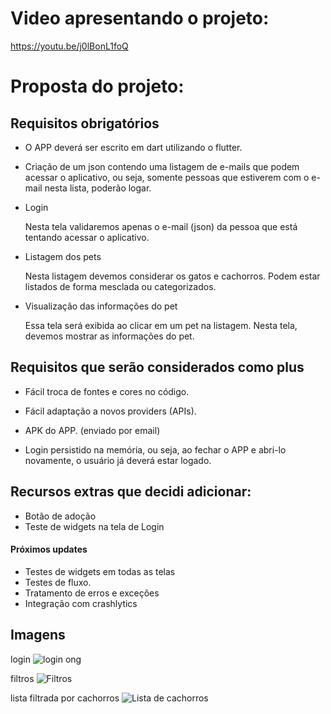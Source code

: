 # Video apresentando o projeto:

https://youtu.be/j0lBonL1foQ


# Proposta do projeto:


## Requisitos obrigatórios

- O APP deverá ser escrito em dart utilizando o flutter.

- Criação de um json contendo uma listagem de e-mails que podem acessar o aplicativo, ou seja, somente pessoas que estiverem com o e-mail nesta lista, poderão logar.

- Login

    Nesta tela validaremos apenas o e-mail (json) da pessoa que está tentando acessar o aplicativo.

- Listagem dos pets

    Nesta listagem devemos considerar os gatos e cachorros. Podem estar listados de forma mesclada ou categorizados.

- Visualização das informações do pet

    Essa tela será exibida ao clicar em um pet na listagem. Nesta tela, devemos mostrar as informações do pet.


## Requisitos que serão considerados como plus

- Fácil troca de fontes e cores no código.

- Fácil adaptação a novos providers (APIs).

- APK do APP. (enviado por email)

- Login persistido na memória, ou seja, ao fechar o APP e abri-lo novamente, o usuário já deverá estar logado.


## Recursos extras que decidi adicionar:
- Botão de adoção
- Teste de widgets na tela de Login

#### Próximos updates ####
- Testes de widgets em todas as telas
- Testes de fluxo.
- Tratamento de erros e exceções 
- Integração com crashlytics


## Imagens

login
![login ong](https://user-images.githubusercontent.com/101966102/178010457-7005f8e4-a23a-4d2f-b4dc-2450e08f3e5e.png)


filtros
![Filtros](https://user-images.githubusercontent.com/101966102/178010448-3e50a0e6-e9d2-4038-ab46-02ed2b846d69.png)


lista filtrada por cachorros
![Lista de cachorros](https://user-images.githubusercontent.com/101966102/178010451-6db53d7c-d5a1-4dba-a2c9-c9a524f3b31e.png)


